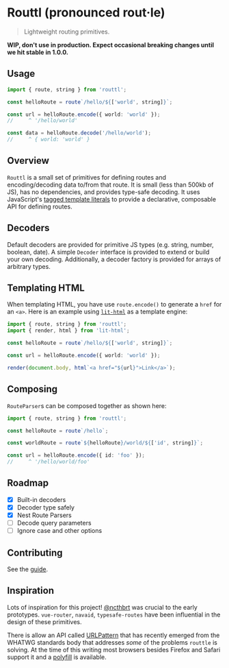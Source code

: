 # Routtl (pronounced rout·le)

> Lightweight routing primitives.

**WIP, don't use in production. Expect occasional breaking changes until we hit stable in 1.0.0.**

## Usage

```ts
import { route, string } from 'routtl';

const helloRoute = route`/hello/${['world', string]}`;

const url = helloRoute.encode({ world: 'world' });
//     ^ '/hello/world'

const data = helloRoute.decode('/hello/world');
//     ^ { world: 'world' }
```

## Overview

`Routtl` is a small set of primitives for defining routes and encoding/decoding data to/from that route. It is small (less than 500kb of JS), has no dependencies, and provides type-safe decoding. It uses JavaScript's [tagged template literals](https://developer.mozilla.org/en-US/docs/Web/JavaScript/Reference/Template_literals) to provide a declarative, composable API for defining routes.

## Decoders

Default decoders are provided for primitive JS types (e.g. string, number, boolean, date). A simple `Decoder` interface is provided to extend or build your own decoding. Additionally, a decoder factory is provided for arrays of arbitrary types.

## Templating HTML

When templating HTML, you have use `route.encode()` to generate a `href` for an `<a>`. Here is an example using [`lit-html`](https://lit.dev/docs/templates/overview/) as a template engine:

```ts
import { route, string } from 'routtl';
import { render, html } from 'lit-html';

const helloRoute = route`/hello/${['world', string]}`;

const url = helloRoute.encode({ world: 'world' });

render(document.body, html`<a href="${url}">Link</a>`);
```

## Composing
`RouteParser`s can be composed together as shown here:

```ts
import { route, string } from 'routtl';

const helloRoute = route`/hello`;

const worldRoute = route`${helloRoute}/world/${['id', string]}`;

const url = helloRoute.encode({ id: 'foo' });
//     ^ '/hello/world/foo'
```

## Roadmap

- [x] Built-in decoders
- [x] Decoder type safely
- [x] Nest Route Parsers
- [ ] Decode query parameters
- [ ] Ignore case and other options

## Contributing

See the [guide](https://github.com/ChrisShank/routtl/blob/main/CONTRIBUTING.md).

## Inspiration

Lots of inspiration for this project! [@ncthbrt](https://github.com/ncthbrt) was crucial to the early prototypes. `vue-router`, `navaid`, `typesafe-routes` have been influential in the design of these primitives.

There is allow an API called [URLPattern](https://developer.mozilla.org/en-US/docs/Web/API/URL_Pattern_API) that has recently emerged from the WHATWG standards body that addresses _some_ of the problems `routtle` is solving. At the time of this writing most browsers besides Firefox and Safari support it and a [polyfill](https://github.com/kenchris/urlpattern-polyfill) is available.
